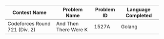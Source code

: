 Contest Name | Problem Name | Problem ID | Language Completed
-------------|--------------|------------|-------------------
Codeforces Round 721 (Div. 2) | And Then There Were K | 1527A | Golang
